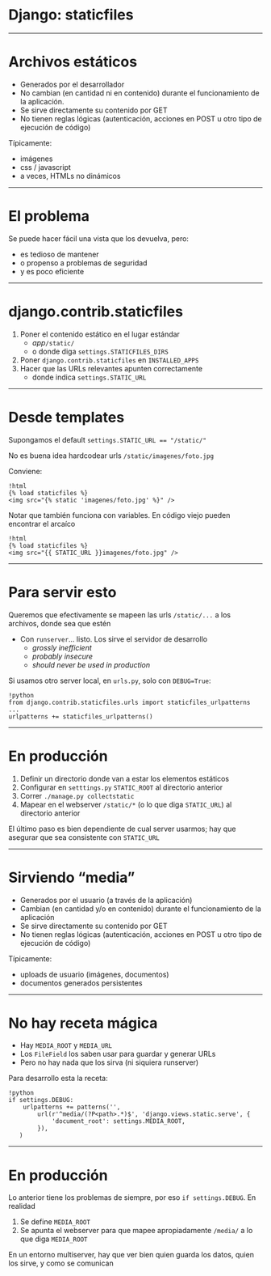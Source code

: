 # Django: staticfiles

----
# Archivos estáticos

* Generados por el desarrollador
* No cambian (en cantidad ni en contenido) durante el funcionamiento de la
  aplicación.
* Se sirve directamente su contenido por GET
* No tienen reglas lógicas (autenticación, acciones en POST  u otro tipo de
  ejecución de código)
  
Típicamente:

* imágenes
* css / javascript
* a veces, HTMLs no dinámicos

----
# El problema

Se puede hacer fácil una vista que los devuelva, pero:

* es tedioso de mantener
* o propenso a problemas de seguridad
* y es poco eficiente

----
# django.contrib.staticfiles

1. Poner el contenido estático en el lugar estándar
    * *app*`/static/`
    * o donde diga `settings.STATICFILES_DIRS`
2. Poner `django.contrib.staticfiles` en `INSTALLED_APPS`
3. Hacer que las URLs relevantes apunten correctamente
    * donde indica `settings.STATIC_URL`

----
# Desde templates

Supongamos el default `settings.STATIC_URL == "/static/"`

No es buena idea hardcodear urls `/static/imagenes/foto.jpg`

Conviene:

    !html
    {% load staticfiles %}
    <img src="{% static 'imagenes/foto.jpg' %}" />

Notar que también funciona con variables. En código viejo pueden encontrar el
arcaíco

    !html
    {% load staticfiles %}
    <img src="{{ STATIC_URL }}imagenes/foto.jpg" />


----
# Para servir esto

Queremos que efectivamente se mapeen las urls `/static/...` a los archivos,
donde sea que estén

* Con `runserver`... listo. Los sirve el servidor de desarrollo
    * *grossly inefficient*
    * *probably insecure*
    * *should never be used in production*

Si usamos otro server local, en `urls.py`, solo con `DEBUG=True`:

    !python
    from django.contrib.staticfiles.urls import staticfiles_urlpatterns
    ...
    urlpatterns += staticfiles_urlpatterns()

----
# En producción

1. Definir un directorio donde van a estar los elementos estáticos
2. Configurar en `setttings.py` `STATIC_ROOT` al directorio anterior
3. Correr `./manage.py collectstatic`
4. Mapear en el webserver `/static/*` (o lo que diga `STATIC_URL`) al
   directorio anterior

El último paso es bien dependiente de cual server usarmos; hay que asegurar
que sea consistente con `STATIC_URL`

----
# Sirviendo “media”

* Generados por el usuario (a través de la aplicación)
* Cambian (en cantidad y/o en contenido) durante el funcionamiento de la
  aplicación
* Se sirve directamente su contenido por GET
* No tienen reglas lógicas (autenticación, acciones en POST  u otro tipo de
  ejecución de código)

Típicamente:

* uploads de usuario (imágenes, documentos)
* documentos generados persistentes

----
# No hay receta mágica

* Hay `MEDIA_ROOT` y `MEDIA_URL`
* Los `FileField` los saben usar para guardar y generar URLs
* Pero no hay nada que los sirva (ni siquiera runserver)

Para desarrollo esta la receta:

    !python
    if settings.DEBUG:
        urlpatterns += patterns('',
            url(r'^media/(?P<path>.*)$', 'django.views.static.serve', {
                'document_root': settings.MEDIA_ROOT,
            }),
       )

----
# En producción

Lo anterior tiene los problemas de siempre, por eso `if settings.DEBUG`. En
realidad

1. Se define `MEDIA_ROOT`
2. Se apunta el webserver para que mapee apropiadamente `/media/` a lo que diga
   `MEDIA_ROOT`

En un entorno multiserver, hay que ver bien quien guarda los datos, quien los
sirve, y como se comunican


